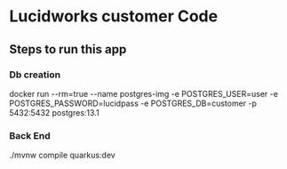 # Lucidworks customer Code

## Steps to run this app
### Db creation
docker run --rm=true --name postgres-img -e POSTGRES_USER=user -e POSTGRES_PASSWORD=lucidpass -e POSTGRES_DB=customer -p 5432:5432 postgres:13.1

### Back End

./mvnw compile quarkus:dev

